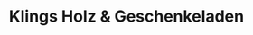 ---
title: "Klings Holz & Geschenkeladen"
url: /langgoens/klings-holz-und-geschenkeladen/
shop: Andenken
---